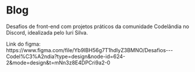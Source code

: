 <h1>Blog</h1>
<p>Desafios de front-end com projetos práticos da comunidade Codelândia no Discord, idealizada pelo Iuri Silva.</p>
<p>Link do figma: https://www.figma.com/file/Yb9IBH56g7T1hdIyZ3BMNO/Desafios---Codel%C3%A2ndia?type=design&node-id=624-2&mode=design&t=mNn3z8E4DPCri9a2-0</p>
